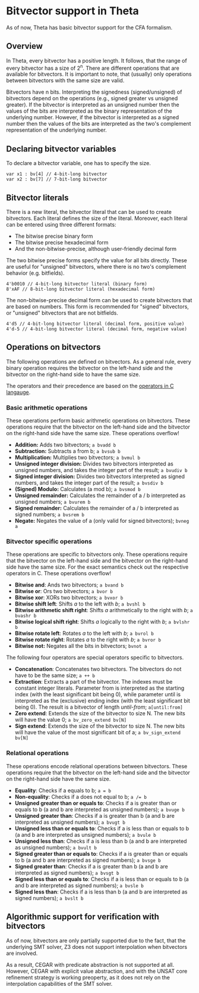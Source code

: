 # Bitvector support in Theta

As of now, Theta has basic bitvector support for the CFA formalism.

## Overview

In Theta, every bitvector has a positive length. It follows, that the range of every bitvector has a size of 2<sup>n</sup>. There are different operations that are available for bitvectors. It is important to note, that (usually) only operations between bitvectors with the same size are valid.

Bitvectors have n bits. Interpreting the signedness (signed/unsigned) of bitvectors depend on the operations (e.g., signed greater vs unsigned greater). If the bitvector is interpreted as an unsigned number then the values of the bits are interpreted as the binary representation of the underlying number. However, if the bitvector is interpreted as a signed number then the values of the bits are interpreted as the two's complement representation of the underlying number.

## Declaring bitvector variables

To declare a bitvector variable, one has to specify the size.

```
var x1 : bv[4] // 4-bit-long bitvector
var x2 : bv[7] // 7-bit-long bitvector
```

## Bitvector literals

There is a new literal, the bitvector literal that can be used to create bitvectors. Each literal defines the size of the literal. Moreover, each literal can be entered using three different formats:

- The bitwise precise binary form
- The bitwise precise hexadecimal form
- And the non-bitwise-precise, although user-friendly decimal form

The two bitwise precise forms specify the value for all bits directly. These are useful for "unsigned" bitvectors, where there is no two's complement behavior (e.g. bitfields).

```
4'b0010 // 4-bit-long bitvector literal (binary form)
8'xAF // 8-bit-long bitvector literal (hexadecimal form)
```

The non-bitwise-precise decimal form can be used to create bitvectors that are based on numbers. This form is recommended for "signed" bitvectors, or "unsigned" bitvectors that are not bitfields.

```
4'd5 // 4-bit-long bitvector literal (decimal form, positive value)
4'd-5 // 4-bit-long bitvector literal (decimal form, negative value)
```

## Operations on bitvectors

The following operations are defined on bitvectors. As a general rule, every binary operation requires the bitvector on the left-hand side and the bitvector on the right-hand side to have the same size.

The operators and their precedence are based on the [operators in C langauge](https://en.cppreference.com/w/c/language/operator_precedence).

### Basic arithmetic operations

These operations perform basic arithmetic operations on bitvectors. These operations require that the bitvector on the left-hand side and the bitvector on the right-hand side have the same size. These operations overflow!

- **Addition:** Adds two bitvectors; `a bvadd b`
- **Subtraction:** Subtracts a from b; `a bvsub b`
- **Multiplication:** Multiplies two bitvectors; `a bvmul b`
- **Unsigned integer division:** Divides two bitvectors interpreted as unsigned numbers, and takes the integer part of the result; `a bvudiv b`
- **Signed integer division:** Divides two bitvectors interpreted as signed numbers, and takes the integer part of the result; `a bvsdiv b`
- **(Signed) Modulo:** Calculates (a mod b); `a bvsmod b`
- **Unsigned remainder:** Calculates the remainder of a / b interpreted as unsigned numbers; `a bvurem b`
- **Signed remainder:** Calculates the remainder of a / b interpreted as signed numbers; `a bvsrem b`
- **Negate:** Negates the value of a (only valid for signed bitvectors); `bvneg a`

### Bitvector specific operations

These operations are specific to bitvectors only. These operations require that the bitvector on the left-hand side and the bitvector on the right-hand side have the same size. For the exact semantics check out the respective operators in C. These operations overflow!

- **Bitwise and**: Ands two bitvectors; `a bvand b`
- **Bitwise or**: Ors two bitvectors; `a bvor b`
- **Bitwise xor**: XORs two bitvectors; `a bvxor b`
- **Bitwise shift left**: Shifts *a* to the left with *b*; `a bvshl b`
- **Bitwise arithmetic shift right**: Shifts *a* arithmetically to the right with *b*; `a bvashr b`
- **Bitwise logical shift right**: Shifts *a* logically to the right with *b*; `a bvlshr b`
- **Bitwise rotate left**: Rotates *a* to the left with *b*; `a bvrol b`
- **Bitwise rotate right**: Rotates *a* to the right with *b*; `a bvror b`
- **Bitwise not:** Negates all the bits in bitvectors; `bvnot a`

The following four operators are special operators specific to bitvectors.

- **Concatenation**: Concatenates two bitvectors. The bitvectors do not have to be the same size; `a ++ b`
- **Extraction**: Extracts a part of the bitvector. The indexes must be constant integer literals. Parameter from is interpreted as the starting index (with the least significant bit being 0), while parameter until is interpreted as the (exclusive) ending index (with the least significant bit being 0). The result is a bitvector of length _until-from_; `a[until:from]`
- **Zero extend**: Extends the size of the bitvector to size N. The new bits will have the value 0; `a bv_zero_extend bv[N]`
- **Sign extend**: Extends the size of the bitvector to size N. The new bits will have the value of the most significant bit of a; `a bv_sign_extend bv[N]`

### Relational operations

These operations encode relational operations between bitvectors. These operations require that the bitvector on the left-hand side and the bitvector on the right-hand side have the same size.

- **Equality**: Checks if a equals to b; `a = b`
- **Non-equality**: Checks if a does not equal to b; `a /= b`
- **Unsigned greater than or equals to**: Checks if a is greater than or equals to b (a and b are interpreted as unsigned numbers); `a bvuge b`
- **Unsigned greater than**: Checks if a is greater than b (a and b are interpreted as unsigned numbers); `a bvugt b`
- **Unsigned less than or equals to**: Checks if a is less than or equals to b (a and b are interpreted as unsigned numbers); `a bvule b`
- **Unsigned less than**: Checks if a is less than b (a and b are interpreted as unsigned numbers); `a bvult b`
- **Signed greater than or equals to**: Checks if a is greater than or equals to b (a and b are interpreted as signed numbers); `a bvsge b`
- **Signed greater than**: Checks if a is greater than b (a and b are interpreted as signed numbers); `a bvsgt b`
- **Signed less than or equals to**: Checks if a is less than or equals to b (a and b are interpreted as signed numbers); `a bvsle b`
- **Signed less than**: Checks if a is less than b (a and b are interpreted as signed numbers); `a bvslt b`

## Algorithmic support for verification with bitvectors

As of now, bitvectors are only partially supported due to the fact, that the underlying SMT solver, Z3 does not support interpolation when bitvectors are involved.

As a result, CEGAR with predicate abstraction is not supported at all. However, CEGAR with explicit value abstraction, and with the UNSAT core refinement strategy is working preoperty, as it does not rely on the interpolation capabilities of the SMT solver.
